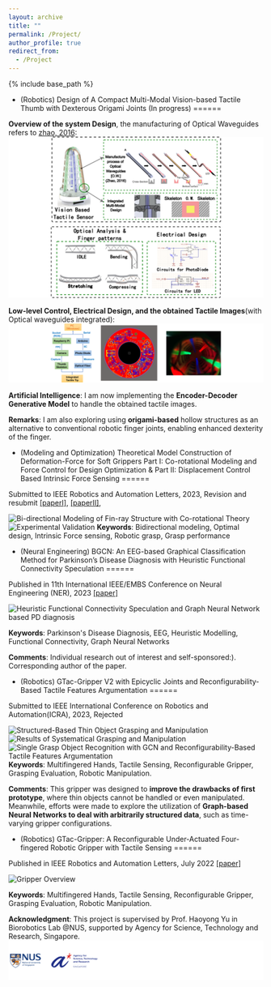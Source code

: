 ```yaml
---
layout: archive
title: ""
permalink: /Project/
author_profile: true
redirect_from: 
  - /Project
---
```


{% include base_path %}

* (Robotics) Design of A Compact Multi-Modal Vision-based Tactile Thumb with Dexterous Origami Joints (In progress)
======
  
   
**Overview of the system Design**, the manufacturing of Optical Waveguides refers to [zhao, 2016](https://www.science.org/doi/10.1126/scirobotics.aai7529):
![](/images/Vison_Based_Sensor/overview.png)


**Low-level Control, Electrical Design, and the obtained Tactile Images**(with Optical waveguides integrated):
![](/images/Vison_Based_Sensor/tactile_img.png)

**Artificial Intelligence**: I am now implementing the **Encoder-Decoder Generative Model** to handle the obtained tactile images.

**Remarks**: I am also exploring using **origami-based** hollow structures as an alternative to conventional robotic finger joints, enabling enhanced dexterity of the finger.




* (Modeling and Optimization) Theoretical Model Construction of Deformation-Force for Soft Grippers Part I: Co-rotational Modeling and Force Control for Design Optimization & Part II: Displacement Control Based Intrinsic Force Sensing
======
   
     
Submitted to IEEE Robotics and Automation Letters, 2023, Revision and resubmit [[paperI]](https://arxiv.org/abs/2303.12987), [[paperII]](https://arxiv.org/abs/2303.12418),

![Bi-directional Modeling of Fin-ray Structure with Co-rotational Theory](/images/Fin-Ray/overview.png)
![Experimental Validation](/images/Fin-Ray/exp.png)
**Keywords**: Bidirectional modeling, Optimal design, Intrinsic Force sensing, Robotic grasp, Grasp performance


* (Neural Engineering) BGCN: An EEG-based Graphical Classification Method for Parkinson’s Disease Diagnosis with Heuristic Functional Connectivity Speculation
======
    
     
Published in 11th International IEEE/EMBS Conference on Neural Engineering (NER), 2023 [[paper]](https://doi.org/10.1109/NER52421.2023.10123796)


![Heuristic Functional Connectivity Speculation and Graph Neural Network based PD diagnosis](/images/BGCN/Overview.png)

**Keywords**: Parkinson's Disease Diagnosis, EEG, Heuristic Modelling, Functional Connectivity, Graph Neural Networks

**Comments**: Individual research out of interest and self-sponsored:). Corresponding author of the paper.


* (Robotics) GTac-Gripper V2 with Epicyclic Joints and Reconfigurability-Based Tactile Features Argumentation
======
      
     
Submitted to IEEE International Conference on Robotics and Automation(ICRA), 2023, Rejected


![Structured-Based Thin Object Grasping and Manipulation](/images/Gripper_GNN/structure.png)
![Results of Systematical Grasping and Manipulation](/images/Gripper_GNN/results.png)
![Single Grasp Object Recognition with GCN and Reconfigurability-Based Tactile Features Argumentation](/images/Gripper_GNN/GNN.png)
**Keywords**: Multifingered Hands, Tactile Sensing, Reconfigurable Gripper, Grasping Evaluation, Robotic Manipulation.

**Comments**: This gripper was designed to **improve the drawbacks of first prototype**, where thin objects cannot be handled or even manipulated. Meanwhile, efforts were made to explore the utilization of **Graph-based Neural Networks to deal with arbitrarily structured data**, such as time-varying gripper configurations.


* (Robotics) GTac-Gripper: A Reconfigurable Under-Actuated Four-fingered Robotic Gripper with Tactile Sensing
======
    
   
Published in IEEE Robotics and Automation Letters, July 2022 [[paper]](10.1109/LRA.2022.3181370)


![Gripper Overview](/images/Reconfig_gripper/Gripper_overview.png)

**Keywords**: Multifingered Hands, Tactile Sensing, Reconfigurable Gripper, Grasping Evaluation, Robotic Manipulation.

**Acknowledgment**: This project is supervised by Prof. Haoyong Yu in Biorobotics Lab @NUS, supported by Agency for Science, Technology and Research, Singapore.
![](/images/Reconfig_gripper/logo.png)



